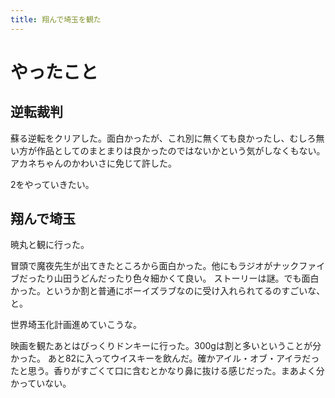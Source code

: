 ```yaml
---
title: 翔んで埼玉を観た
---
```


# やったこと

## 逆転裁判

蘇る逆転をクリアした。面白かったが、これ別に無くても良かったし、むしろ無い方が作品としてのまとまりは良かったのではないかという気がしなくもない。
アカネちゃんのかわいさに免じて許した。

2をやっていきたい。

## 翔んで埼玉

暁丸と観に行った。

冒頭で魔夜先生が出てきたところから面白かった。他にもラジオがナックファイブだったり山田うどんだったり色々細かくて良い。
ストーリーは謎。でも面白かった。というか割と普通にボーイズラブなのに受け入れられてるのすごいな、と。

世界埼玉化計画進めていこうな。

映画を観たあとはびっくりドンキーに行った。300gは割と多いということが分かった。
あと82に入ってウイスキーを飲んだ。確かアイル・オブ・アイラだったと思う。香りがすごくて口に含むとかなり鼻に抜ける感じだった。まあよく分かっていない。
